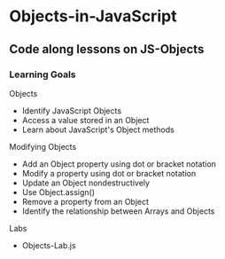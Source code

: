 # Objects-in-JavaScript
## Code along lessons on JS-Objects
### Learning Goals

Objects
- Identify JavaScript Objects
- Access a value stored in an Object
- Learn about JavaScript's Object methods

Modifying Objects
- Add an Object property using dot or bracket notation
- Modify a property using dot or bracket notation
- Update an Object nondestructively
- Use Object.assign()
- Remove a property from an Object
- Identify the relationship between Arrays and Objects

Labs
- Objects-Lab.js
